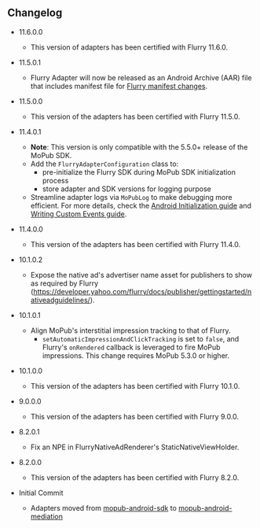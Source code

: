 ## Changelog
 * 11.6.0.0
    * This version of adapters has been certified with Flurry 11.6.0.
    
 * 11.5.0.1
    * Flurry Adapter will now be released as an Android Archive (AAR) file that includes manifest file for [Flurry manifest changes](https://developer.yahoo.com/flurry/docs/integrateflurry/android-manual/#configure-the-androidmanifest-and-proguard-files).

  * 11.5.0.0
    * This version of the adapters has been certified with Flurry 11.5.0.

  * 11.4.0.1
    * **Note**: This version is only compatible with the 5.5.0+ release of the MoPub SDK.
    * Add the `FlurryAdapterConfiguration` class to: 
         * pre-initialize the Flurry SDK during MoPub SDK initialization process
         * store adapter and SDK versions for logging purpose
    * Streamline adapter logs via `MoPubLog` to make debugging more efficient. For more details, check the [Android Initialization guide](https://developers.mopub.com/docs/android/initialization/) and [Writing Custom Events guide](https://developers.mopub.com/docs/android/custom-events/).

  * 11.4.0.0
    * This version of the adapters has been certified with Flurry 11.4.0.
    
  * 10.1.0.2
    * Expose the native ad's advertiser name asset for publishers to show as required by Flurry (https://developer.yahoo.com/flurry/docs/publisher/gettingstarted/nativeadguidelines/).

  * 10.1.0.1
    * Align MoPub's interstitial impression tracking to that of Flurry. 
        * `setAutomaticImpressionAndClickTracking` is set to `false`, and Flurry's `onRendered` callback is leveraged to fire MoPub impressions. This change requires MoPub 5.3.0 or higher.

  * 10.1.0.0
    * This version of the adapters has been certified with Flurry 10.1.0.

  * 9.0.0.0
    * This version of the adapters has been certified with Flurry 9.0.0.

  * 8.2.0.1
    * Fix an NPE in FlurryNativeAdRenderer's StaticNativeViewHolder.

  * 8.2.0.0
    * This version of the adapters has been certified with Flurry 8.2.0.

  * Initial Commit
  	* Adapters moved from [mopub-android-sdk](https://github.com/mopub/mopub-android-sdk) to [mopub-android-mediation](https://github.com/mopub/mopub-android-mediation/)
